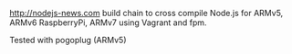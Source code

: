 http://nodejs-news.com build chain to cross compile Node.js for ARMv5, ARMv6 RaspberryPi, ARMv7 using Vagrant and fpm.

Tested with pogoplug (ARMv5)
